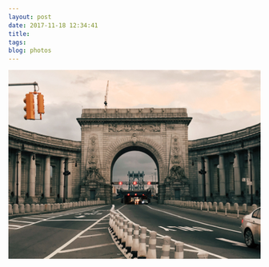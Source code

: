 ```yaml
---
layout: post
date: 2017-11-18 12:34:41
title: 
tags:
blog: photos
---
```


![title](/assets/photoblog/manhattan-bridge.jpg)